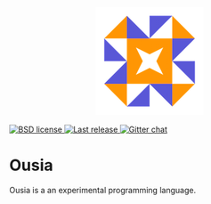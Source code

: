 <p align="center">
  <img
    src="https://raw.githubusercontent.com/neysofu/ousia/master/logo/logo-github.png"
    alt="logo">
  </img>
</p>
</p>
  <a href="https://github.com/neysofu/ousia/blob/master/LICENSE.txt">
    <img
      src="https://img.shields.io/badge/license-BSD-blue.svg"
      alt="BSD license">
    </img>
  </a>
  <a href="https://github.com/neysofu/ousia/releases">
    <img
      src="https://img.shields.io/github/release/neysofu/ousia.svg"
      alt="Last release">
    </img>
  </a>
  <a href="https://gitter.im/ousialang/Lobby">
    <img
      src="https://badges.gitter.im/ousialang/Lobby.svg"
      alt="Gitter chat">
    </img>
  </a>
</p>

# Ousia

Ousia is a an experimental programming language.
